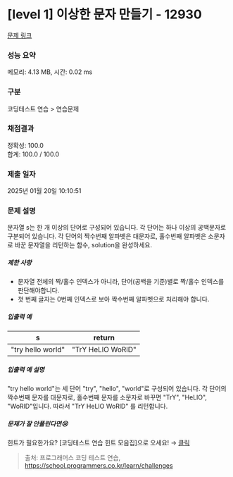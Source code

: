 # [level 1] 이상한 문자 만들기 - 12930 

[문제 링크](https://school.programmers.co.kr/learn/courses/30/lessons/12930) 

### 성능 요약

메모리: 4.13 MB, 시간: 0.02 ms

### 구분

코딩테스트 연습 > 연습문제

### 채점결과

정확성: 100.0<br/>합계: 100.0 / 100.0

### 제출 일자

2025년 01월 20일 10:10:51

### 문제 설명

<p><br-span><br-bold><br-fixation fixation-strength="1">문</br-fixation><br-fixation fixation-strength="2">자</br-fixation><br-fixation fixation-strength="3">열</br-fixation></br-bold> <br-bold><br-fixation fixation-strength="1">s</br-fixation><br-fixation fixation-strength="2">는</br-fixation></br-bold> <br-bold><br-fixation fixation-strength="1">한</br-fixation></br-bold> <br-bold><br-fixation fixation-strength="1">개</br-fixation></br-bold> <br-bold><br-fixation fixation-strength="1">이</br-fixation><br-fixation fixation-strength="2">상</br-fixation><br-fixation fixation-strength="3">의</br-fixation></br-bold> <br-bold><br-fixation fixation-strength="1">단</br-fixation><br-fixation fixation-strength="2">어</br-fixation><br-fixation fixation-strength="3">로</br-fixation></br-bold> <br-bold><br-fixation fixation-strength="1">구</br-fixation><br-fixation fixation-strength="2">성</br-fixation><br-fixation fixation-strength="3">되</br-fixation></br-bold><br-edge>어</br-edge> <br-bold><br-fixation fixation-strength="1">있</br-fixation><br-fixation fixation-strength="2">습</br-fixation><br-fixation fixation-strength="3">니</br-fixation></br-bold><br-edge>다</br-edge>. <br-bold><br-fixation fixation-strength="1">각</br-fixation></br-bold> <br-bold><br-fixation fixation-strength="1">단</br-fixation><br-fixation fixation-strength="2">어</br-fixation><br-fixation fixation-strength="3">는</br-fixation></br-bold> <br-bold><br-fixation fixation-strength="1">하</br-fixation><br-fixation fixation-strength="2">나</br-fixation></br-bold> <br-bold><br-fixation fixation-strength="1">이</br-fixation><br-fixation fixation-strength="2">상</br-fixation><br-fixation fixation-strength="3">의</br-fixation></br-bold> <br-bold><br-fixation fixation-strength="1">공</br-fixation><br-fixation fixation-strength="2">백</br-fixation><br-fixation fixation-strength="3">문</br-fixation><br-fixation fixation-strength="4">자</br-fixation></br-bold><br-edge>로</br-edge> <br-bold><br-fixation fixation-strength="1">구</br-fixation><br-fixation fixation-strength="2">분</br-fixation><br-fixation fixation-strength="3">되</br-fixation></br-bold><br-edge>어</br-edge> <br-bold><br-fixation fixation-strength="1">있</br-fixation><br-fixation fixation-strength="2">습</br-fixation><br-fixation fixation-strength="3">니</br-fixation></br-bold><br-edge>다</br-edge>. <br-bold><br-fixation fixation-strength="1">각</br-fixation></br-bold> <br-bold><br-fixation fixation-strength="1">단</br-fixation><br-fixation fixation-strength="2">어</br-fixation><br-fixation fixation-strength="3">의</br-fixation></br-bold> <br-bold><br-fixation fixation-strength="1">짝</br-fixation><br-fixation fixation-strength="2">수</br-fixation><br-fixation fixation-strength="3">번</br-fixation></br-bold><br-edge>째</br-edge> <br-bold><br-fixation fixation-strength="1">알</br-fixation><br-fixation fixation-strength="2">파</br-fixation><br-fixation fixation-strength="3">벳</br-fixation></br-bold><br-edge>은</br-edge> <br-bold><br-fixation fixation-strength="1">대</br-fixation><br-fixation fixation-strength="2">문</br-fixation><br-fixation fixation-strength="3">자</br-fixation></br-bold><br-edge>로</br-edge>, <br-bold><br-fixation fixation-strength="1">홀</br-fixation><br-fixation fixation-strength="2">수</br-fixation><br-fixation fixation-strength="3">번</br-fixation></br-bold><br-edge>째</br-edge> <br-bold><br-fixation fixation-strength="1">알</br-fixation><br-fixation fixation-strength="2">파</br-fixation><br-fixation fixation-strength="3">벳</br-fixation></br-bold><br-edge>은</br-edge> <br-bold><br-fixation fixation-strength="1">소</br-fixation><br-fixation fixation-strength="2">문</br-fixation><br-fixation fixation-strength="3">자</br-fixation></br-bold><br-edge>로</br-edge> <br-bold><br-fixation fixation-strength="1">바</br-fixation><br-fixation fixation-strength="2">꾼</br-fixation></br-bold> <br-bold><br-fixation fixation-strength="1">문</br-fixation><br-fixation fixation-strength="2">자</br-fixation><br-fixation fixation-strength="3">열</br-fixation></br-bold><br-edge>을</br-edge> <br-bold><br-fixation fixation-strength="1">리</br-fixation><br-fixation fixation-strength="2">턴</br-fixation><br-fixation fixation-strength="3">하</br-fixation></br-bold><br-edge>는</br-edge> <br-bold><br-fixation fixation-strength="1">함</br-fixation><br-fixation fixation-strength="2">수</br-fixation></br-bold>, <br-bold><br-fixation fixation-strength="1">so</br-fixation><br-fixation fixation-strength="2">lu</br-fixation><br-fixation fixation-strength="3">ti</br-fixation><br-fixation fixation-strength="4"></br-fixation></br-bold><br-edge>on을</br-edge> <br-bold><br-fixation fixation-strength="1">완</br-fixation><br-fixation fixation-strength="2">성</br-fixation><br-fixation fixation-strength="3">하</br-fixation><br-fixation fixation-strength="4">세</br-fixation></br-bold><br-edge>요</br-edge>.</br-span></p>

<h5><br-span><br-bold><br-fixation fixation-strength="1">제</br-fixation><br-fixation fixation-strength="2">한</br-fixation></br-bold> <br-bold><br-fixation fixation-strength="1">사</br-fixation><br-fixation fixation-strength="2">항</br-fixation></br-bold></br-span></h5>

<ul>
<li><br-span><br-bold><br-fixation fixation-strength="1">문</br-fixation><br-fixation fixation-strength="2">자</br-fixation><br-fixation fixation-strength="3">열</br-fixation></br-bold> <br-bold><br-fixation fixation-strength="1">전</br-fixation><br-fixation fixation-strength="2">체</br-fixation><br-fixation fixation-strength="3">의</br-fixation></br-bold> <br-bold><br-fixation fixation-strength="1">짝</br-fixation></br-bold>/<br-bold><br-fixation fixation-strength="1">홀</br-fixation><br-fixation fixation-strength="2">수</br-fixation></br-bold> <br-bold><br-fixation fixation-strength="1">인</br-fixation><br-fixation fixation-strength="2">덱</br-fixation><br-fixation fixation-strength="3">스</br-fixation></br-bold><br-edge>가</br-edge> <br-bold><br-fixation fixation-strength="1">아</br-fixation><br-fixation fixation-strength="2">니</br-fixation><br-fixation fixation-strength="3">라</br-fixation></br-bold>, <br-bold><br-fixation fixation-strength="1">단</br-fixation><br-fixation fixation-strength="2">어</br-fixation></br-bold>(<br-bold><br-fixation fixation-strength="1">공</br-fixation><br-fixation fixation-strength="2">백</br-fixation><br-fixation fixation-strength="3">을</br-fixation></br-bold> <br-bold><br-fixation fixation-strength="1">기</br-fixation><br-fixation fixation-strength="2">준</br-fixation></br-bold>)<br-bold><br-fixation fixation-strength="1">별</br-fixation><br-fixation fixation-strength="2">로</br-fixation></br-bold> <br-bold><br-fixation fixation-strength="1">짝</br-fixation></br-bold>/<br-bold><br-fixation fixation-strength="1">홀</br-fixation><br-fixation fixation-strength="2">수</br-fixation></br-bold> <br-bold><br-fixation fixation-strength="1">인</br-fixation><br-fixation fixation-strength="2">덱</br-fixation><br-fixation fixation-strength="3">스</br-fixation></br-bold><br-edge>를</br-edge> <br-bold><br-fixation fixation-strength="1">판단</br-fixation><br-fixation fixation-strength="2">해야</br-fixation><br-fixation fixation-strength="3">합</br-fixation><br-fixation fixation-strength="4"></br-fixation></br-bold><br-edge>니다</br-edge>.</br-span></li>
<li><br-span><br-bold><br-fixation fixation-strength="1">첫</br-fixation></br-bold> <br-bold><br-fixation fixation-strength="1">번</br-fixation><br-fixation fixation-strength="2">째</br-fixation></br-bold> <br-bold><br-fixation fixation-strength="1">글</br-fixation><br-fixation fixation-strength="2">자</br-fixation><br-fixation fixation-strength="3">는</br-fixation></br-bold> 0<br-bold><br-fixation fixation-strength="1">번</br-fixation><br-fixation fixation-strength="2">째</br-fixation></br-bold> <br-bold><br-fixation fixation-strength="1">인</br-fixation><br-fixation fixation-strength="2">덱</br-fixation><br-fixation fixation-strength="3">스</br-fixation></br-bold><br-edge>로</br-edge> <br-bold><br-fixation fixation-strength="1">보</br-fixation><br-fixation fixation-strength="2">아</br-fixation></br-bold> <br-bold><br-fixation fixation-strength="1">짝</br-fixation><br-fixation fixation-strength="2">수</br-fixation><br-fixation fixation-strength="3">번</br-fixation></br-bold><br-edge>째</br-edge> <br-bold><br-fixation fixation-strength="1">알</br-fixation><br-fixation fixation-strength="2">파</br-fixation><br-fixation fixation-strength="3">벳</br-fixation><br-fixation fixation-strength="4">으</br-fixation></br-bold><br-edge>로</br-edge> <br-bold><br-fixation fixation-strength="1">처</br-fixation><br-fixation fixation-strength="2">리</br-fixation><br-fixation fixation-strength="3">해</br-fixation></br-bold><br-edge>야</br-edge> <br-bold><br-fixation fixation-strength="1">합</br-fixation><br-fixation fixation-strength="2">니</br-fixation><br-fixation fixation-strength="3">다</br-fixation></br-bold>.</br-span></li>
</ul>

<h5><br-span><br-bold><br-fixation fixation-strength="1">입</br-fixation><br-fixation fixation-strength="2">출</br-fixation><br-fixation fixation-strength="3">력</br-fixation></br-bold> <br-bold><br-fixation fixation-strength="1">예</br-fixation></br-bold></br-span></h5>
<table class="table">
        <thead><tr>
<th><br-span><br-bold><br-fixation fixation-strength="1">s</br-fixation></br-bold></br-span></th>
<th><br-span><br-bold><br-fixation fixation-strength="1">r</br-fixation><br-fixation fixation-strength="2">e</br-fixation><br-fixation fixation-strength="3">t</br-fixation><br-fixation fixation-strength="4">u</br-fixation></br-bold><br-edge>rn</br-edge></br-span></th>
</tr>
</thead>
        <tbody><tr>
<td><br-span>"<br-bold><br-fixation fixation-strength="1">t</br-fixation><br-fixation fixation-strength="2">r</br-fixation><br-fixation fixation-strength="3">y</br-fixation></br-bold> <br-bold><br-fixation fixation-strength="1">h</br-fixation><br-fixation fixation-strength="2">e</br-fixation><br-fixation fixation-strength="3">l</br-fixation><br-fixation fixation-strength="4">l</br-fixation></br-bold><br-edge>o</br-edge> <br-bold><br-fixation fixation-strength="1">w</br-fixation><br-fixation fixation-strength="2">o</br-fixation><br-fixation fixation-strength="3">r</br-fixation><br-fixation fixation-strength="4">l</br-fixation></br-bold><br-edge>d</br-edge>"</br-span></td>
<td><br-span>"<br-bold><br-fixation fixation-strength="1">T</br-fixation><br-fixation fixation-strength="2">r</br-fixation><br-fixation fixation-strength="3">Y</br-fixation></br-bold> <br-bold><br-fixation fixation-strength="1">H</br-fixation><br-fixation fixation-strength="2">e</br-fixation><br-fixation fixation-strength="3">L</br-fixation><br-fixation fixation-strength="4">l</br-fixation></br-bold><br-edge>O</br-edge> <br-bold><br-fixation fixation-strength="1">W</br-fixation><br-fixation fixation-strength="2">o</br-fixation><br-fixation fixation-strength="3">R</br-fixation><br-fixation fixation-strength="4">l</br-fixation></br-bold><br-edge>D</br-edge>"</br-span></td>
</tr>
</tbody>
      </table>
<h5><br-span><br-bold><br-fixation fixation-strength="1">입</br-fixation><br-fixation fixation-strength="2">출</br-fixation><br-fixation fixation-strength="3">력</br-fixation></br-bold> <br-bold><br-fixation fixation-strength="1">예</br-fixation></br-bold> <br-bold><br-fixation fixation-strength="1">설</br-fixation><br-fixation fixation-strength="2">명</br-fixation></br-bold></br-span></h5>

<p><br-span>"<br-bold><br-fixation fixation-strength="1">t</br-fixation><br-fixation fixation-strength="2">r</br-fixation><br-fixation fixation-strength="3">y</br-fixation></br-bold> <br-bold><br-fixation fixation-strength="1">h</br-fixation><br-fixation fixation-strength="2">e</br-fixation><br-fixation fixation-strength="3">l</br-fixation><br-fixation fixation-strength="4">l</br-fixation></br-bold><br-edge>o</br-edge> <br-bold><br-fixation fixation-strength="1">w</br-fixation><br-fixation fixation-strength="2">o</br-fixation><br-fixation fixation-strength="3">r</br-fixation><br-fixation fixation-strength="4">l</br-fixation></br-bold><br-edge>d</br-edge>"<br-bold><br-fixation fixation-strength="1">는</br-fixation></br-bold> <br-bold><br-fixation fixation-strength="1">세</br-fixation></br-bold> <br-bold><br-fixation fixation-strength="1">단</br-fixation><br-fixation fixation-strength="2">어</br-fixation></br-bold> "<br-bold><br-fixation fixation-strength="1">t</br-fixation><br-fixation fixation-strength="2">r</br-fixation><br-fixation fixation-strength="3">y</br-fixation></br-bold>", "<br-bold><br-fixation fixation-strength="1">h</br-fixation><br-fixation fixation-strength="2">e</br-fixation><br-fixation fixation-strength="3">l</br-fixation><br-fixation fixation-strength="4">l</br-fixation></br-bold><br-edge>o</br-edge>", "<br-bold><br-fixation fixation-strength="1">w</br-fixation><br-fixation fixation-strength="2">o</br-fixation><br-fixation fixation-strength="3">r</br-fixation><br-fixation fixation-strength="4">l</br-fixation></br-bold><br-edge>d</br-edge>"<br-bold><br-fixation fixation-strength="1">로</br-fixation></br-bold> <br-bold><br-fixation fixation-strength="1">구</br-fixation><br-fixation fixation-strength="2">성</br-fixation><br-fixation fixation-strength="3">되</br-fixation></br-bold><br-edge>어</br-edge> <br-bold><br-fixation fixation-strength="1">있</br-fixation><br-fixation fixation-strength="2">습</br-fixation><br-fixation fixation-strength="3">니</br-fixation></br-bold><br-edge>다</br-edge>. <br-bold><br-fixation fixation-strength="1">각</br-fixation></br-bold> <br-bold><br-fixation fixation-strength="1">단</br-fixation><br-fixation fixation-strength="2">어</br-fixation><br-fixation fixation-strength="3">의</br-fixation></br-bold> <br-bold><br-fixation fixation-strength="1">짝</br-fixation><br-fixation fixation-strength="2">수</br-fixation><br-fixation fixation-strength="3">번</br-fixation></br-bold><br-edge>째</br-edge> <br-bold><br-fixation fixation-strength="1">문</br-fixation><br-fixation fixation-strength="2">자</br-fixation><br-fixation fixation-strength="3">를</br-fixation></br-bold> <br-bold><br-fixation fixation-strength="1">대</br-fixation><br-fixation fixation-strength="2">문</br-fixation><br-fixation fixation-strength="3">자</br-fixation></br-bold><br-edge>로</br-edge>, <br-bold><br-fixation fixation-strength="1">홀</br-fixation><br-fixation fixation-strength="2">수</br-fixation><br-fixation fixation-strength="3">번</br-fixation></br-bold><br-edge>째</br-edge> <br-bold><br-fixation fixation-strength="1">문</br-fixation><br-fixation fixation-strength="2">자</br-fixation><br-fixation fixation-strength="3">를</br-fixation></br-bold> <br-bold><br-fixation fixation-strength="1">소</br-fixation><br-fixation fixation-strength="2">문</br-fixation><br-fixation fixation-strength="3">자</br-fixation></br-bold><br-edge>로</br-edge> <br-bold><br-fixation fixation-strength="1">바</br-fixation><br-fixation fixation-strength="2">꾸</br-fixation><br-fixation fixation-strength="3">면</br-fixation></br-bold> "<br-bold><br-fixation fixation-strength="1">T</br-fixation><br-fixation fixation-strength="2">r</br-fixation><br-fixation fixation-strength="3">Y</br-fixation></br-bold>", "<br-bold><br-fixation fixation-strength="1">H</br-fixation><br-fixation fixation-strength="2">e</br-fixation><br-fixation fixation-strength="3">L</br-fixation><br-fixation fixation-strength="4">l</br-fixation></br-bold><br-edge>O</br-edge>", "<br-bold><br-fixation fixation-strength="1">W</br-fixation><br-fixation fixation-strength="2">o</br-fixation><br-fixation fixation-strength="3">R</br-fixation><br-fixation fixation-strength="4">l</br-fixation></br-bold><br-edge>D</br-edge>"<br-bold><br-fixation fixation-strength="1">입</br-fixation><br-fixation fixation-strength="2">니</br-fixation><br-fixation fixation-strength="3">다</br-fixation></br-bold>. <br-bold><br-fixation fixation-strength="1">따</br-fixation><br-fixation fixation-strength="2">라</br-fixation><br-fixation fixation-strength="3">서</br-fixation></br-bold> "<br-bold><br-fixation fixation-strength="1">T</br-fixation><br-fixation fixation-strength="2">r</br-fixation><br-fixation fixation-strength="3">Y</br-fixation></br-bold> <br-bold><br-fixation fixation-strength="1">H</br-fixation><br-fixation fixation-strength="2">e</br-fixation><br-fixation fixation-strength="3">L</br-fixation><br-fixation fixation-strength="4">l</br-fixation></br-bold><br-edge>O</br-edge> <br-bold><br-fixation fixation-strength="1">W</br-fixation><br-fixation fixation-strength="2">o</br-fixation><br-fixation fixation-strength="3">R</br-fixation><br-fixation fixation-strength="4">l</br-fixation></br-bold><br-edge>D</br-edge>" <br-bold><br-fixation fixation-strength="1">를</br-fixation></br-bold> <br-bold><br-fixation fixation-strength="1">리</br-fixation><br-fixation fixation-strength="2">턴</br-fixation><br-fixation fixation-strength="3">합</br-fixation><br-fixation fixation-strength="4">니</br-fixation></br-bold><br-edge>다</br-edge>.</br-span></p>

<h5><br-span><br-bold><br-fixation fixation-strength="1">문</br-fixation><br-fixation fixation-strength="2">제</br-fixation><br-fixation fixation-strength="3">가</br-fixation></br-bold> <br-bold><br-fixation fixation-strength="1">잘</br-fixation></br-bold> <br-bold><br-fixation fixation-strength="1">안</br-fixation><br-fixation fixation-strength="2">풀</br-fixation><br-fixation fixation-strength="3">린</br-fixation><br-fixation fixation-strength="4">다</br-fixation></br-bold><br-edge>면</br-edge>😢</br-span></h5>

<p><br-span><br-bold><br-fixation fixation-strength="1">힌</br-fixation><br-fixation fixation-strength="2">트</br-fixation><br-fixation fixation-strength="3">가</br-fixation></br-bold> <br-bold><br-fixation fixation-strength="1">필</br-fixation><br-fixation fixation-strength="2">요</br-fixation><br-fixation fixation-strength="3">한</br-fixation><br-fixation fixation-strength="4">가</br-fixation></br-bold><br-edge>요</br-edge>? [<br-bold><br-fixation fixation-strength="1">코</br-fixation><br-fixation fixation-strength="2">딩</br-fixation><br-fixation fixation-strength="3">테</br-fixation><br-fixation fixation-strength="4">스</br-fixation></br-bold><br-edge>트</br-edge> <br-bold><br-fixation fixation-strength="1">연</br-fixation><br-fixation fixation-strength="2">습</br-fixation></br-bold> <br-bold><br-fixation fixation-strength="1">힌</br-fixation><br-fixation fixation-strength="2">트</br-fixation></br-bold> <br-bold><br-fixation fixation-strength="1">모</br-fixation><br-fixation fixation-strength="2">음</br-fixation><br-fixation fixation-strength="3">집</br-fixation></br-bold>]<br-bold><br-fixation fixation-strength="1">으</br-fixation><br-fixation fixation-strength="2">로</br-fixation></br-bold> <br-bold><br-fixation fixation-strength="1">오</br-fixation><br-fixation fixation-strength="2">세</br-fixation><br-fixation fixation-strength="3">요</br-fixation></br-bold>! → </br-span><a href="https://school.programmers.co.kr/learn/courses/14743?itm_content=lesson12930" target="_blank" rel="noopener"><br-span><br-bold><br-fixation fixation-strength="1">클</br-fixation><br-fixation fixation-strength="2">릭</br-fixation></br-bold></br-span></a></p>


> 출처: 프로그래머스 코딩 테스트 연습, https://school.programmers.co.kr/learn/challenges